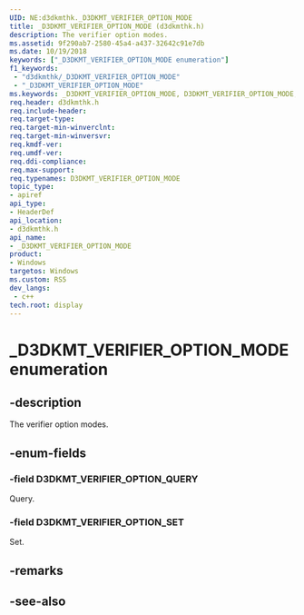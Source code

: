 ```yaml
---
UID: NE:d3dkmthk._D3DKMT_VERIFIER_OPTION_MODE
title: _D3DKMT_VERIFIER_OPTION_MODE (d3dkmthk.h)
description: The verifier option modes.
ms.assetid: 9f290ab7-2580-45a4-a437-32642c91e7db
ms.date: 10/19/2018
keywords: ["_D3DKMT_VERIFIER_OPTION_MODE enumeration"]
f1_keywords:
 - "d3dkmthk/_D3DKMT_VERIFIER_OPTION_MODE"
 - "_D3DKMT_VERIFIER_OPTION_MODE"
ms.keywords: _D3DKMT_VERIFIER_OPTION_MODE, D3DKMT_VERIFIER_OPTION_MODE, 
req.header: d3dkmthk.h
req.include-header:
req.target-type:
req.target-min-winverclnt:
req.target-min-winversvr:
req.kmdf-ver:
req.umdf-ver:
req.ddi-compliance:
req.max-support:
req.typenames: D3DKMT_VERIFIER_OPTION_MODE
topic_type: 
- apiref
api_type: 
- HeaderDef
api_location: 
- d3dkmthk.h
api_name: 
- _D3DKMT_VERIFIER_OPTION_MODE
product:
- Windows
targetos: Windows
ms.custom: RS5
dev_langs:
 - c++
tech.root: display
---
```


# _D3DKMT_VERIFIER_OPTION_MODE enumeration

## -description

The verifier option modes.

## -enum-fields

### -field D3DKMT_VERIFIER_OPTION_QUERY 

Query.

### -field D3DKMT_VERIFIER_OPTION_SET 

Set.

## -remarks

## -see-also
